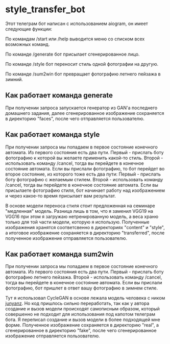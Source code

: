 # style_transfer_bot
Этот телеграм бот написан с использованием aiogram, он имеет следующие функции:

По командам /start или /help выводится меню со списком всех возможных команд.

По команде /generate бот присылает сгенерированное лицо.

По команде /style бот переносит стиль одной фотографии на другую.

По команде /sum2win бот превращает фотографию летнего пейзажа в зимний.

## Как работает команда generate

При получении запроса запускается генератор из GAN'а последнего домашнего задания, далее сгенерированное изображение сохраняется в директорию "faces", после чего отправляется пользователю.

## Как работает команда style

При получении запроса мы попадаем в первое состояние конечного автомата. Из первого состояния есть два пути. Первый - прислать боту фотографию к которой вы желаете применить какой-то стиль. Второй - использовать команду /cancel, тогда вы перейдете в конечное состояние автомата. Если вы прислали фотографию, то бот перейдет во второе состояние, из которого тоже есть два пути: Первый - прислать боту фотографию с желаемым стилем. Второй - использовать команду /cancel, тогда вы перейдете в конечное состояние автомата. Если вы присылаете фотографию стиля, бот начинает работу над изображением и через какое-то время присылает вам результат.

В основе модели переноса стиля стоит предложенная на семинаре "медленная" модель. Разница лишь в том, что я заменил VGG19 на VGG16 при этом я загружаю нетренированную модель, а веса храню только для той части модели, которую я использую. Полученные изображения хранятся соответсвенно в директориях "content" и "style", а итоговое изображение сохраняется в директорию "transferred", после полученное изображение отправляется пользователю.

## Как работает команда sum2win

При получении запроса мы попадаем в первое состояние конечного автомата. Из первого состояния есть два пути. Первый - прислать боту фотографию летнего пейзажа. Второй - использовать команду /cancel, тогда вы перейдете в конечное состояние автомата. Если вы прислали фотографию, бот пришлет в ответ вашу фотографию в зимнем стиле.

Тут я использовал CycleGAN в основе лежала модель человека с ником [junyanz](https://github.com/junyanz/pytorch-CycleGAN-and-pix2pix/tree/f13aab8148bd5f15b9eb47b690496df8dadbab0c). Но код пришлось сильно переработать, так как у автора создание и вызов модели происходят самописным образом, который совершенно не подходит для использования под капотом телеграм бота. Я переписал создание и вызов модели в более подходящей мне форме. Полученное изображение сохраняется в директорию "real", а сгенерированное в директорию "fake", после чего сгенерированное изображение отправляется пользователю. 
